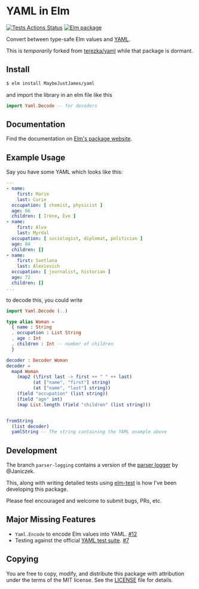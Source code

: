 # YAML in Elm

[![Tests Actions Status](https://github.com/MaybeJustJames/yaml/workflows/Tests/badge.svg)](https://github.com/MaybeJustJames/yaml/actions/) [![Elm package](https://img.shields.io/elm-package/v/MaybeJustJames/yaml.svg)](https://package.elm-lang.org/packages/MaybeJustJames/yaml/latest/)

Convert between type-safe Elm values and [YAML](https://yaml.org).

This is _temporarily_ forked from
[terezka/yaml](https://package.elm-lang.org/packages/terezka/yaml/latest/) while that package is dormant.

## Install

```bash
$ elm install MaybeJustJames/yaml
```

and import the library in an elm file like this

```elm
import Yaml.Decode -- for decoders
```

## Documentation

Find the documentation on [Elm's package website](http://package.elm-lang.org/packages/MaybeJustJames/yaml/latest).

## Example Usage

Say you have some YAML which looks like this:

```yaml
---
- name:
    first: Marie
    last: Curie
  occupation: [ chemist, physicist ]
  age: 66
  children: [ Irène, Ève ]
- name:
    first: Alva
    last: Myrdal
  occupation: [ sociologist, diplomat, politician ]
  age: 84
  children: []
- name:
    first: Svetlana
    last: Alexievich
  occupation: [ journalist, historian ]
  age: 72
  children: []
...  
```

to decode this, you could write

```elm
import Yaml.Decode (..)

type alias Woman =
  { name : String
  , occupation : List String
  , age : Int
  , children : Int -- number of children
  }

decoder : Decoder Woman
decoder =
  map4 Woman
    (map2 (\first last -> first ++ " " ++ last)
          (at ["name", "first"] string)
          (at ["name", "last"] string))
    (field "occupation" (list string))
    (field "age" int)
    (map List.length (field "children" (list string)))


fromString
  (list decoder)
  yamlString -- The string containing the YAML example above

```

## Development

The branch `parser-logging` contains a version of the
[parser logger](https://discourse.elm-lang.org/t/improved-parser-logger/5964)
by @Janiczek.

This, along with writing detailed tests using [elm-test](https://github.com/elm-community/elm-test)
is how I've been developing this package.

Please feel encouraged and welcome to submit bugs, PRs, etc.


## Major Missing Features

- `Yaml.Encode` to encode Elm values into YAML. [#12](https://github.com/MaybeJustJames/yaml/issues/12)
- Testing against the official [YAML test suite](https://github.com/yaml/yaml-test-suite). [#7](https://github.com/MaybeJustJames/yaml/issues/7)

## Copying

You are free to copy, modify, and distribute this package with attribution under the terms of the MIT license. See the [LICENSE](LICENSE) file for details.
